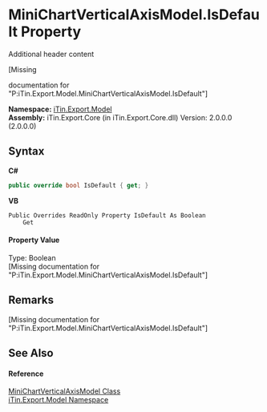 # MiniChartVerticalAxisModel.IsDefault Property 
Additional header content 

\[Missing <summary> documentation for "P:iTin.Export.Model.MiniChartVerticalAxisModel.IsDefault"\]

**Namespace:**&nbsp;<a href="N_iTin_Export_Model">iTin.Export.Model</a><br />**Assembly:**&nbsp;iTin.Export.Core (in iTin.Export.Core.dll) Version: 2.0.0.0 (2.0.0.0)

## Syntax

**C#**<br />
``` C#
public override bool IsDefault { get; }
```

**VB**<br />
``` VB
Public Overrides ReadOnly Property IsDefault As Boolean
	Get
```


#### Property Value
Type: Boolean<br />\[Missing <value> documentation for "P:iTin.Export.Model.MiniChartVerticalAxisModel.IsDefault"\]

## Remarks
\[Missing <remarks> documentation for "P:iTin.Export.Model.MiniChartVerticalAxisModel.IsDefault"\]

## See Also


#### Reference
<a href="T_iTin_Export_Model_MiniChartVerticalAxisModel">MiniChartVerticalAxisModel Class</a><br /><a href="N_iTin_Export_Model">iTin.Export.Model Namespace</a><br />